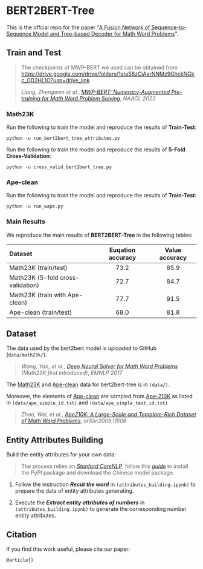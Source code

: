 # BERT2BERT-Tree
This is the offcial repo for the paper "[A Fusion Network of Sequence-to-Sequence Model and Tree-based Decoder for Math Word Problems](https://arxiv.org/)".

## Train and Test

> The checkpoints of MWP-BERT we used can be obtained from https://drive.google.com/drive/folders/1staS6zCiAarNNMz9GhckNGkc_OD2HL1O?usp=drive_link
> 
> *Liang, Zhengwen et al.*, 
> *[MWP-BERT: Numeracy-Augmented Pre-training for Math Word Problem Solving](https://aclanthology.org/2022.findings-naacl.74)*,
> *NAACL 2022*

### Math23K

Run the following to train the model and reproduce the results of **Train-Test**:
```
python -u run_bert2bert_tree_attributes.py
```

Run the following to train the model and reproduce the results of **5-Fold Cross-Validation**:

```
python -u cross_valid_bert2bert_tree.py
```

### Ape-clean

Run the following to train the model and reproduce the results of **Train-Test**:
```
python -u run_wape.py
```

### Main Results

We reproduce the main results of **BERT2BERT-Tree** in the following tables:

| Dataset | Euqation accuracy | Value accuracy |
| :--- | :---: | :---: |
| Math23K (train/test) | 73.2 | 85.9 |
| Math23K (5-fold cross-validation) | 72.7 | 84.7 |
| Math23K (train with Ape-clean) | 77.7 | 91.5 |
| Ape-clean (train/test) | 68.0 | 81.8 |

## Dataset

The data used by the bert2bert model is uploaded to GitHub (`data/math23k/`).
> *Wang, Yan, et al.*,
> *[Deep Neural Solver for Math Word Problems](https://doi.org/10.18653/v1/D17-1088)* *(Math23K first introduced)*,
> *EMNLP 2017*

The [Math23K](https://github.com/2003pro/Graph2Tree/tree/master/math23k/data) and [Ape-clean](https://github.com/LZhenwen/MWP-BERT/tree/main/Fine-tuning/Math23k/data) data for bert2bert-tree is in `(data/)`. 

Moreover, the elements of [Ape-clean](https://github.com/LZhenwen/MWP-BERT/tree/main/Fine-tuning/Math23k/data) are sampled from [Ape-210K](https://github.com/Chenny0808/ape210k) as listed in `(data/ape_simple_id.txt)` and `(data/ape_simple_test_id.txt)`
> *Zhao, Wei, et al.*,
> *[Ape210K: A Large-Scale and Template-Rich Dataset of Math Word Problems](https://doi.org/10.48550/arXiv.2009.11506)*,
> *arXiv:2009.11506*

## Entity Attributes Building

Build the entity attributes for your own data:

> The process relies on *[Stanford CoreNLP](https://stanfordnlp.github.io/CoreNLP/)*, follow this *[guide](https://github.com/Lynten/stanford-corenlp)* to install the PyPI package and download the Chinese model package.

1. Follow the instruction ***Recut the word*** in `(attributes_building.ipynb)` to prepare the data of entity attributes generating.

2. Execute the ***Extract entity attributes of numbers*** in `(attributes_building.ipynb)` to generate the corresponding number entity attributes.

## Citation

If you find this work useful, please cite our paper:
```
@article{}
```
